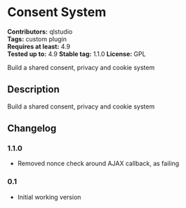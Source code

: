 # Consent System
**Contributors:** qlstudio  
**Tags:** custom plugin  
**Requires at least:** 4.9  
**Tested up to:** 4.9
**Stable tag:** 1.1.0
**License:** GPL  

Build a shared consent, privacy and cookie system

## Description 

Build a shared consent, privacy and cookie system

## Changelog 

### 1.1.0 

* Removed nonce check around AJAX callback, as failing

### 0.1 

* Initial working version
